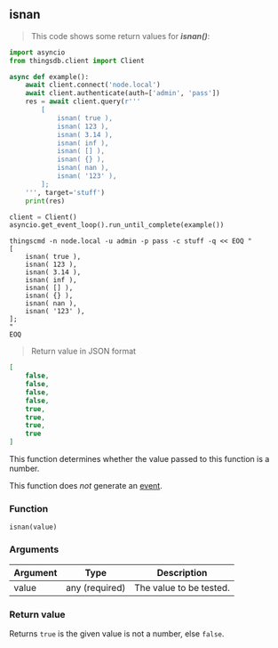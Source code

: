## isnan

> This code shows some return values for ***isnan()***:

```python
import asyncio
from thingsdb.client import Client

async def example():
    await client.connect('node.local')
    await client.authenticate(auth=['admin', 'pass'])
    res = await client.query(r'''
        [
            isnan( true ),
            isnan( 123 ),
            isnan( 3.14 ),
            isnan( inf ),
            isnan( [] ),
            isnan( {} ),
            isnan( nan ),
            isnan( '123' ),
        ];
    ''', target='stuff')
    print(res)

client = Client()
asyncio.get_event_loop().run_until_complete(example())
```

```shell
thingscmd -n node.local -u admin -p pass -c stuff -q << EOQ "
[
    isnan( true ),
    isnan( 123 ),
    isnan( 3.14 ),
    isnan( inf ),
    isnan( [] ),
    isnan( {} ),
    isnan( nan ),
    isnan( '123' ),
];
"
EOQ
```

> Return value in JSON format

```json
[
    false,
    false,
    false,
    false,
    true,
    true,
    true,
    true
]
```

This function determines whether the value passed to this function is a number.

This function does *not* generate an [event](#events).

### Function
`isnan(value)`

### Arguments
Argument | Type | Description
-------- | ---- | -----------
value | any (required) | The value to be tested.

### Return value
Returns `true` is the given value is not a number, else `false`.
